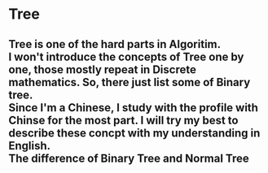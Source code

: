 Tree
===
Tree is one of the hard parts in Algoritim.<br>
I won't introduce the concepts of Tree one by one, those mostly repeat in Discrete mathematics. So, there just list some of Binary tree.<br>
Since I'm a Chinese, I study with the profile with Chinse for the most part. I will try my best to describe these concpt with my understanding in English.<br>
The difference of Binary Tree and Normal Tree
---

